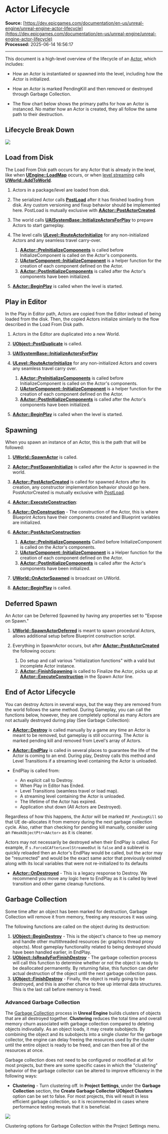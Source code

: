 # Actor Lifecycle

**Source:** [https://dev.epicgames.com/documentation/en-us/unreal-engine/unreal-engine-actor-lifecycle](https://dev.epicgames.com/documentation/en-us/unreal-engine/unreal-engine-actor-lifecycle)  
**Processed:** 2025-06-14 16:56:17

---

This document is a high-level overview of the lifecycle of an [Actor](/documentation/en-us/unreal-engine/actors-in-unreal-engine), which includes:

-   How an Actor is instantiated or spawned into the level, including how the Actor is initialized.
    
-   How an Actor is marked PendingKill and then removed or destroyed through Garbage Collection.
    
-   The flow chart below shows the primary paths for how an Actor is instanced. No matter how an Actor is created, they all follow the same path to their destruction.
    

## Lifecycle Break Down

![](https://d1iv7db44yhgxn.cloudfront.net/documentation/images/ad3b6cf4-7965-4a29-a44c-43183cf16fab/actorlifecycle1.png)

## Load from Disk

The Load From Disk path occurs for any Actor that is already in the level, like when [**UEngine::LoadMap**](/documentation/en-us/unreal-engine/API/Runtime/Engine/Engine/UEngine/LoadMap) occurs, or when [level streaming](/documentation/en-us/unreal-engine/level-streaming-in-unreal-engine) calls [**UWorld::AddToWorld**](/documentation/en-us/unreal-engine/API/Runtime/Engine/Engine/UWorld/AddToWorld).

1.  Actors in a package/level are loaded from disk.
2.  The serialized Actor calls [**PostLoad**](/documentation/en-us/unreal-engine/API/Runtime/CoreUObject/UObject/UObject/PostLoad) after it has finished loading from disk. Any custom versioning and fixup behavior should be implemented here. PostLoad is mutually exclusive with [**AActor::PostActorCreated**](/documentation/en-us/unreal-engine/API/Runtime/Engine/GameFramework/AActor/PostActorCreated).
3.  The world calls [**UAISystemBase::InitializeActorsForPlay**](/documentation/en-us/unreal-engine/API/Runtime/Engine/AI/UAISystemBase/InitializeActorsForPlay) to prepare Actors to start gameplay.
4.  The level calls [**ULevel::RouteActorInitialize**](/documentation/en-us/unreal-engine/API/Runtime/Engine/Engine/ULevel/RouteActorInitialize) for any non-initialized Actors and any seamless travel carry-over.
    
    1.  [**AActor::PreInitializeComponents**](/documentation/en-us/unreal-engine/API/Runtime/Engine/GameFramework/AActor/PreInitializeComponents) is called before InitializeComponent is called on the Actor's components.
    2.  [**UActorComponent::InitializeComponent**](/documentation/en-us/unreal-engine/API/Runtime/Engine/Components/UActorComponent/InitializeComponent) is a helper function for the creation of each component defined on the Actor.
    3.  [**AActor::PostInitializeComponents**](/documentation/en-us/unreal-engine/API/Runtime/Engine/GameFramework/AActor/PostInitializeComponents) is called after the Actor's components have been initialized.
5.  [**AActor::BeginPlay**](/documentation/en-us/unreal-engine/API/Runtime/Engine/GameFramework/AActor/BeginPlay) is called when the level is started.

## Play in Editor

In the Play in Editor path, Actors are copied from the Editor instead of being loaded from the disk. Then, the copied Actors initialize similarly to the flow described in the Load From Disk path.

1.  Actors in the Editor are duplicated into a new World.
2.  [**UObject::PostDuplicate**](/documentation/en-us/unreal-engine/API/Runtime/CoreUObject/UObject/UObject/PostDuplicate) is called.
3.  [**UAISystemBase::InitializeActorsForPlay**](/documentation/en-us/unreal-engine/API/Runtime/Engine/AI/UAISystemBase/InitializeActorsForPlay)
4.  [**ULevel::RouteActorInitialize**](/documentation/en-us/unreal-engine/API/Runtime/Engine/Engine/ULevel/RouteActorInitialize) for any non-initialized Actors and covers any seamless travel carry over.
    
    1.  [**AActor::PreInitializeComponents**](/documentation/en-us/unreal-engine/API/Runtime/Engine/GameFramework/AActor/PreInitializeComponents) is called before InitializeComponent is called on the Actor's components.
    2.  [**UActorComponent::InitializeComponent**](/documentation/en-us/unreal-engine/API/Runtime/Engine/Components/UActorComponent/InitializeComponent) is a helper function for the creation of each component defined on the Actor.
    3.  [**AActor::PostInitializeComponents**](/documentation/en-us/unreal-engine/API/Runtime/Engine/GameFramework/AActor/PostInitializeComponents) is called after the Actor's components have been initialized.
5.  [**AActor::BeginPlay**](/documentation/en-us/unreal-engine/API/Runtime/Engine/GameFramework/AActor/BeginPlay) is called when the level is started.

## Spawning

When you spawn an instance of an Actor, this is the path that will be followed:

1.  [**UWorld::SpawnActor**](/documentation/en-us/unreal-engine/API/Runtime/Engine/Engine/UWorld/SpawnActor) is called.
2.  [**AActor::PostSpawnInitialize**](/documentation/en-us/unreal-engine/API/Runtime/Engine/GameFramework/AActor/PostSpawnInitialize) is called after the Actor is spawned in the world.
3.  [**AActor::PostActorCreated**](/documentation/en-us/unreal-engine/API/Runtime/Engine/GameFramework/AActor/PostActorCreated) is called for spawned Actors after its creation, any constructor implementation behavior should go here. PostActorCreated is mutually exclusive with [PostLoad](/documentation/en-us/unreal-engine/API/Runtime/CoreUObject/UObject/UObject/PostLoad).
4.  [**AActor::ExecuteConstruction**](/documentation/en-us/unreal-engine/API/Runtime/Engine/GameFramework/AActor/ExecuteConstruction):
5.  [**AActor::OnConstruction**](/documentation/en-us/unreal-engine/API/Runtime/Engine/GameFramework/AActor/OnConstruction) - The construction of the Actor, this is where Blueprint Actors have their components created and Blueprint variables are initialized.
6.  [**AActor::PostActorConstruction**](/documentation/en-us/unreal-engine/API/Runtime/Engine/GameFramework/AActor/PostActorConstruction):
    
    1.  [**AActor::PreInitializeComponents**](/documentation/en-us/unreal-engine/API/Runtime/Engine/GameFramework/AActor/PreInitializeComponents) Called before InitializeComponent is called on the Actor's components.
    2.  [**UActorComponent::InitializeComponent**](/documentation/en-us/unreal-engine/API/Runtime/Engine/Components/UActorComponent/InitializeComponent) is a Helper function for the creation of each component defined on the Actor.
    3.  [**AActor::PostInitializeComponents**](/documentation/en-us/unreal-engine/API/Runtime/Engine/GameFramework/AActor/PostInitializeComponents) is called after the Actor's components have been initialized.
7.  [**UWorld::OnActorSpawned**](/documentation/en-us/unreal-engine/API/Runtime/Engine/Engine/UWorld/AddOnActorSpawnedHandler) is broadcast on UWorld.
8.  [**AActor::BeginPlay**](/documentation/en-us/unreal-engine/API/Runtime/Engine/GameFramework/AActor/BeginPlay) is called.

## Deferred Spawn

An Actor can be Deferred Spawned by having any properties set to "Expose on Spawn."

1.  [**UWorld::SpawnActorDeferred**](/documentation/en-us/unreal-engine/API/Runtime/Engine/Engine/UWorld/SpawnActorDeferred) is meant to spawn procedural Actors, allows additional setup before Blueprint construction script.
2.  Everything in SpawnActor occurs, but after [**AActor::PostActorCreated**](/documentation/en-us/unreal-engine/API/Runtime/Engine/GameFramework/AActor/PostActorCreated) the following occurs:
    
    1.  Do setup and call various "initialization functions" with a valid but incomplete Actor instance.
    2.  [**AActor::FinishSpawning**](/documentation/en-us/unreal-engine/API/Runtime/Engine/GameFramework/AActor/FinishSpawning) is called to Finalize the Actor, picks up at [**AActor::ExecuteConstruction**](/documentation/en-us/unreal-engine/API/Runtime/Engine/GameFramework/AActor/ExecuteConstruction) in the Spawn Actor line.

## End of Actor Lifecycle

You can destroy Actors in several ways, but the way they are removed from the world follows the same method. During Gameplay, you can call the functions below, however, they are completely optional as many Actors are not actually destroyed during play (See Garbage Collection):

-   [**AActor::Destroy**](/documentation/en-us/unreal-engine/API/Runtime/Engine/GameFramework/AActor/Destroy) is called manually by a game any time an Actor is meant to be removed, but gameplay is still occurring. The Actor is marked pending kill and removed from Level's array of Actors.
    
-   [**AActor::EndPlay**](/documentation/en-us/unreal-engine/API/Runtime/Engine/GameFramework/AActor/EndPlay) is called in several places to guarantee the life of the Actor is coming to an end. During play, Destroy calls this method and Level Transitions if a streaming level containing the Actor is unloaded.
    
-   EndPlay is called from:
    
    -   An explicit call to Destroy.
    -   When Play in Editor has Ended.
    -   Level Transitions (seamless travel or load map).
    -   A streaming level containing the Actor is unloaded.
    -   The lifetime of the Actor has expired.
    -   Application shut down (All Actors are Destroyed).

Regardless of how this happens, the Actor will be marked `RF_PendingKill` so that UE de-allocates it from memory during the next garbage collection cycle. Also, rather than checking for pending kill manually, consider using an `FWeakObjectPtr<AActor>` as it is cleaner.

Actors may not necessarily be destroyed when their EndPlay is called. For example, if `s.ForceGCAfterLevelStreamedOut` is `false` and a sublevel is quickly reloaded then an Actor's EndPlay would be called, but the actor may be "resurrected" and would be the exact same actor that previously existed along with its local variables that were not re-initialized to its defaults

-   [**AActor::OnDestroyed**](/documentation/en-us/unreal-engine/API/Runtime/Engine/GameFramework/AActor) - This is a legacy response to Destroy. We recommend you move any logic here to EndPlay as it is called by level transition and other game cleanup functions.

## Garbage Collection

Some time after an object has been marked for destruction, Garbage Collection will remove it from memory, freeing any resources it was using.

The following functions are called on the object during its destruction:

1.  [**UObject::BeginDestroy**](/documentation/en-us/unreal-engine/API/Runtime/CoreUObject/UObject/UObject/BeginDestroy) - This is the object's chance to free up memory and handle other multithreaded resources (ie: graphics thread proxy objects). Most gameplay functionality related to being destroyed should have been handled earlier, in EndPlay.
2.  [**UObject::IsReadyForFinishDestroy**](/documentation/en-us/unreal-engine/API/Runtime/CoreUObject/UObject/UObject/IsReadyForFinishDestroy) - The garbage collection process will call this function to determine whether or not the object is ready to be deallocated permanently. By returning false, this function can defer actual destruction of the object until the next garbage collection pass.
3.  [**UObject::FinishDestroy**](/documentation/en-us/unreal-engine/API/Runtime/CoreUObject/UObject/UObject/FinishDestroy) - Finally, the object is really going to be destroyed, and this is another chance to free up internal data structures. This is the last call before memory is freed.

### Advanced Garbage Collection

The [Garbage Collection](/documentation/en-us/unreal-engine/unreal-object-handling-in-unreal-engine) process in **Unreal Engine** builds clusters of objects that are all destroyed together. **Clustering** reduces the total time and overall memory churn associated with garbage collection compared to deleting objects indivudally. As an object loads, it may create subobjects. By combining the object and its subobjects into a single cluster for the garbage collector, the engine can delay freeing the resources used by the cluster until the entire object is ready to be freed, and can then free all of the resources at once.

Garbage collection does not need to be configured or modified at all for most projects, but there are some specific cases in which the "clustering" behavior of the garbage collector can be altered to improve efficiency in the following ways:

-   **Clustering** - Turn clustering off. In **Project Settings**, under the **Garbage Collection** section, the **Create Garbage Collector UObject Clusters** option can be set to false. For most projects, this will result in less efficient garbage collection, so it is recommended in cases where performance testing reveals that it is beneficial.

![](https://d1iv7db44yhgxn.cloudfront.net/documentation/images/2118d997-23fe-4d8b-a41f-671ff66c0f7d/advancedgc.png)

Clustering options for Garbage Collection within the Project Settings menu.